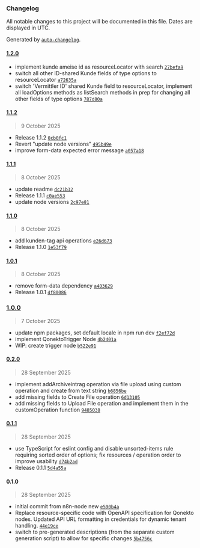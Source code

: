 ### Changelog

All notable changes to this project will be documented in this file. Dates are displayed in UTC.

Generated by [`auto-changelog`](https://github.com/CookPete/auto-changelog).

#### [1.2.0](https://github.com/supersonic-group/n8n-nodes-qonekto/compare/1.1.2...1.2.0)

- implement kunde ameise id as resourceLocator with search [`27befa9`](https://github.com/supersonic-group/n8n-nodes-qonekto/commit/27befa911afdf7a6d75cdeb42bff46b3e0cd72b8)
- switch all other ID-shared Kunde fields of type options to resourceLocator [`a72635a`](https://github.com/supersonic-group/n8n-nodes-qonekto/commit/a72635abcfdf3a9e0993a60eb43772272bd244c6)
- switch 'Vermittler ID' shared Kunde field to resourceLocator, implement all loadOptions methods as listSearch methods in prep for changing all other fields of type options [`787d80a`](https://github.com/supersonic-group/n8n-nodes-qonekto/commit/787d80a005256aec2bb609733b18e18be9ed9017)

#### [1.1.2](https://github.com/supersonic-group/n8n-nodes-qonekto/compare/1.1.1...1.1.2)

> 9 October 2025

- Release 1.1.2 [`0cb0fc1`](https://github.com/supersonic-group/n8n-nodes-qonekto/commit/0cb0fc19bb6939354e521e2fa89c2843f948aac1)
- Revert "update node versions" [`495b49e`](https://github.com/supersonic-group/n8n-nodes-qonekto/commit/495b49e2c99252f4cc333954b63cd38079575ac3)
- improve form-data expected error message [`a057a18`](https://github.com/supersonic-group/n8n-nodes-qonekto/commit/a057a1827e7e88eaeb93c66385f4d4e45b7326ff)

#### [1.1.1](https://github.com/supersonic-group/n8n-nodes-qonekto/compare/1.1.0...1.1.1)

> 8 October 2025

- update readme [`dc21b32`](https://github.com/supersonic-group/n8n-nodes-qonekto/commit/dc21b3226ee571eb0c1c1d7ba6f1a99cd10cc72a)
- Release 1.1.1 [`c0ae553`](https://github.com/supersonic-group/n8n-nodes-qonekto/commit/c0ae553f56a6ad2ad62608245e5cea4ef925f5e8)
- update node versions [`2c97e81`](https://github.com/supersonic-group/n8n-nodes-qonekto/commit/2c97e817f2fc244972783577eb9afc9c00f95a93)

#### [1.1.0](https://github.com/supersonic-group/n8n-nodes-qonekto/compare/1.0.1...1.1.0)

> 8 October 2025

- add kunden-tag api operations [`e26d673`](https://github.com/supersonic-group/n8n-nodes-qonekto/commit/e26d67328e8f1bcdb861bf9bd66f756f5f2a83dd)
- Release 1.1.0 [`1e53f79`](https://github.com/supersonic-group/n8n-nodes-qonekto/commit/1e53f795901fa9273bc3f8b7aee40c9aa87566a6)

#### [1.0.1](https://github.com/supersonic-group/n8n-nodes-qonekto/compare/1.0.0...1.0.1)

> 8 October 2025

- remove form-data dependency [`a403629`](https://github.com/supersonic-group/n8n-nodes-qonekto/commit/a403629f9df393b9cb8dd9e8e7277aac0cbf3309)
- Release 1.0.1 [`4f80086`](https://github.com/supersonic-group/n8n-nodes-qonekto/commit/4f80086eaadc07cd51d4d5256abcce2268044b91)

### [1.0.0](https://github.com/supersonic-group/n8n-nodes-qonekto/compare/0.2.0...1.0.0)

> 7 October 2025

- update npm packages, set default locale in npm run dev [`f2ef72d`](https://github.com/supersonic-group/n8n-nodes-qonekto/commit/f2ef72d65b01a0bf6c7fc3cab887f74d24c130c8)
- implement QonektoTrigger Node [`4b2401a`](https://github.com/supersonic-group/n8n-nodes-qonekto/commit/4b2401ae41aff1887148f2b649f0bd0687ba0341)
- WIP: create trigger node [`b522e91`](https://github.com/supersonic-group/n8n-nodes-qonekto/commit/b522e918bc4dd1dc7614d1f9b5b0df63d6b1cbe6)

#### [0.2.0](https://github.com/supersonic-group/n8n-nodes-qonekto/compare/0.1.1...0.2.0)

> 28 September 2025

- implement addArchiveintrag operation via file upload using custom operation and create from text string [`b6856be`](https://github.com/supersonic-group/n8n-nodes-qonekto/commit/b6856be08fb9332b074b8d38524d1ad35a3f25c6)
- add missing fields to Create File operation [`6d13105`](https://github.com/supersonic-group/n8n-nodes-qonekto/commit/6d131058e56099ddab348ca42d27bc384e798260)
- add missing fields to Upload File operation and implement them in the customOperation function [`9485038`](https://github.com/supersonic-group/n8n-nodes-qonekto/commit/9485038a2691d1bf9bcd45f78699255a35aa954f)

#### [0.1.1](https://github.com/supersonic-group/n8n-nodes-qonekto/compare/0.1.0...0.1.1)

> 28 September 2025

- use TypeScript for eslint config and disable unsorted-items rule requiring sorted order of options; fix resources / operation order to improve usability [`d74b2ad`](https://github.com/supersonic-group/n8n-nodes-qonekto/commit/d74b2adbbe044c0a8e426aac24a8a4a352a7a7d6)
- Release 0.1.1 [`5d4a55a`](https://github.com/supersonic-group/n8n-nodes-qonekto/commit/5d4a55a622c39c3844da3c7d74d4bccca9795059)

#### 0.1.0

> 28 September 2025

- initial commit from n8n-node new [`e590b4a`](https://github.com/supersonic-group/n8n-nodes-qonekto/commit/e590b4a2ddaad096755b76e30decec2df848cb3e)
- Replace resource-specific code with OpenAPI specification for Qonekto nodes. Updated API URL formatting in credentials for dynamic tenant handling. [`44e19ce`](https://github.com/supersonic-group/n8n-nodes-qonekto/commit/44e19ce4933652e9d57fbde42a2be9f2d563bd5b)
- switch to pre-generated descriptions (from the separate custom generation script) to allow for specific changes [`5b4756c`](https://github.com/supersonic-group/n8n-nodes-qonekto/commit/5b4756c78b076607cee09af2a7d59e6bd486892e)
